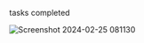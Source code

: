 tasks completed

![Screenshot 2024-02-25 081130](https://github.com/shadyashraf174/Task_manager/assets/97650533/2516b957-7f81-4292-bc07-9c5f4acaa7f5)
